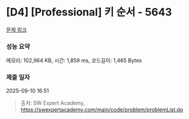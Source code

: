 # [D4] [Professional] 키 순서 - 5643 

[문제 링크](https://swexpertacademy.com/main/code/problem/problemDetail.do?contestProbId=AWXQsLWKd5cDFAUo) 

### 성능 요약

메모리: 102,964 KB, 시간: 1,859 ms, 코드길이: 1,465 Bytes

### 제출 일자

2025-09-10 16:51



> 출처: SW Expert Academy, https://swexpertacademy.com/main/code/problem/problemList.do